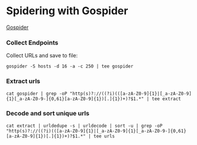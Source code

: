 # Spidering with Gospider
[Gospider](https://github.com/jaeles-project/gospider)

### Collect Endpoints

Collect URLs and save to file: 
```
gospider -S hosts -d 16 -a -c 250 | tee gospider
```

### Extract urls

```
cat gospider | grep -oP "http(s)?://((?i)(([a-zA-Z0-9]{1}|[_a-zA-Z0-9]{1}[_a-zA-Z0-9-]{0,61}[a-zA-Z0-9]{1})[.]{1})+)?$1.*" | tee extract
```

### Decode and sort unique urls

```
cat extract | urldedupe -s | urldecode | sort -u | grep -oP "http(s)?://((?i)(([a-zA-Z0-9]{1}|[_a-zA-Z0-9]{1}[_a-zA-Z0-9-]{0,61}[a-zA-Z0-9]{1})[.]{1})+)?$1.*" | tee urls
```

